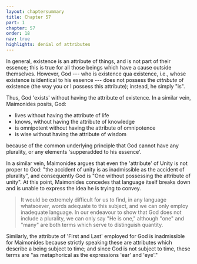 ```yaml
---
layout: chaptersummary
title: Chapter 57
part: 1
chapter: 57
order: 18
nav: true
highlights: denial of attributes
---
```


In general, existence is an attribute of things, and is not part of their essence; this is true for all those beings which have a cause outside themselves. However, God --- who is existence qua existence, i.e., whose existence is identical to his essence --- does not possess the _attribute_ of existence (the way you or I possess this attribute); instead, he simply "is".

Thus, God 'exists' without having the attribute of existence. In a similar vein, Maimonides posits, God:
- lives without having the attribute of life
- knows, without having the attribute of knowledge
- is omnipotent without having the attribute of omnipotence
- is wise without having the attribute of wisdom

because of the common underlying principle that God cannot have any plurality, or any elements 'supperadded to his essence'.

In a similar vein, Maimonides argues that even the 'attribute' of Unity is not proper to God: "the accident of unity is as inadmissible as the accident of plurality", and consequently God is "One without possessing the attribute of unity". At this point, Maimonides concedes that language itself breaks down and is unable to express the idea he is trying to convey.
> It would be extremely difficult for us to find, in any language whatsoever, words adequate to this subject, and we can only employ inadequate language. In our endeavour to show that God does not include a plurality, we can only say "He is one," although "one" and "many" are both terms which serve to distinguish quantity.

Similarly, the attribute of 'First and Last' employed for God is inadmissible for Maimonides because strictly speaking these are attributes which describe a being subject to time; and since God is not subject to time, these terms are "as metaphorical as the expressions 'ear' and 'eye'."
